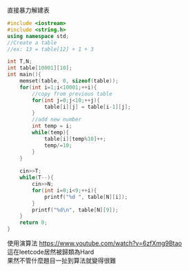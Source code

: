 直接暴力解建表

```cpp
#include <iostream>
#include <string.h>
using namespace std;
//Create a table
//ex: 13 = table[12] + 1 + 3

int T,N;
int table[10001][10];
int main(){
	memset(table, 0, sizeof(table));
	for(int i=1;i<10001;++i){		
		//copy from previous table
		for(int j=0;j<10;++j){
			table[i][j] = table[i-1][j];
		}
		//add new number
		int temp = i;
		while(temp){
			table[i][temp%10]++;
			temp/=10;
		}
	}
	
	cin>>T;
	while(T--){
		cin>>N;
		for(int i=0;i<9;++i){
			printf("%d ", table[N][i]);
		}
		printf("%d\n", table[N][9]);
	}
	return 0;
} 
```

使用演算法
https://www.youtube.com/watch?v=6zfXmg9Btao  
這在leetcode居然被歸類為Hard  
果然不管什麼題目一扯到算法就變得很難  
